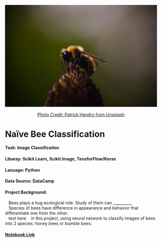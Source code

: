 <div align="center">
  <img src="patrick-hendry-bee-unsplash.jpg" alt="Source: Unsplash" width= 750ptx> 
  
  [Photo Credit: Patrick Hendry from Unsplash](URL "https://unsplash.com/photos/brown-and-yellow-bee-perched-on-flower-wTmdA5W2NgU")
</div>

 # Naïve Bee Classification

#### Task: Image Classificaiton 
#### Libaray: Scikit Learn, Scikit Image, TensforFlow/Keras
#### Lanuage: Python
#### Data Source: DataCamp
#### Project Background: 
&nbsp;&nbsp; Bees plays a hug ecological role. Study of them can __________ <br>
&nbsp;&nbsp; Species of bees have difference in appearance and behavior that differentiate one from the other. <br>
&nbsp;&nbsp; text here 
&nbsp;&nbsp; in this project, using neural network to classify images of bees into 2 species: honey bees or bumble bees. <br>

#### [Notebook Link](URL "https://github.com/mei-pan/Bee-Classification/blob/e14cf3abd30c99f7f72394e6863fe2b7876d2c41/Nai%CC%88ve_Bee_Classification.ipynb")


